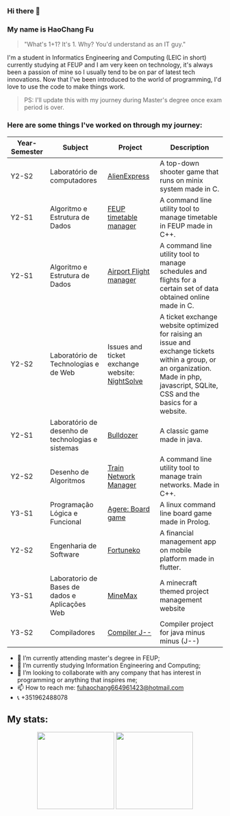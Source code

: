 ### Hi there 👋
### My name is HaoChang Fu
> "What's 1+1? It's 1. Why? You'd understand as an IT guy."

  I'm a student in Informatics Engineering and Computing (LEIC in short) currently studying at FEUP and I am very keen on technology, it's always been a passion of mine so I usually tend to be on par of latest tech innovations.
  Now that I've been introduced to the world of programming, I'd love to use the code to make things work.
> PS: I'll update this with my journey during Master's degree once exam period is over.
### Here are some things I've worked on through my journey:

| Year-Semester | Subject                                           | Project                                                                                  | Description                                                                                                                                                                          |
|---------------|---------------------------------------------------|------------------------------------------------------------------------------------------|--------------------------------------------------------------------------------------------------------------------------------------------------------------------------------------|
| Y2-S2         | Laboratório de computadores                       | [AlienExpress](https://github.com/unrealxinfinity/AlienExpress)                          | A top-down shooter game that runs on minix system made in C.                                                                                                                         |
| Y2-S1         | Algoritmo e Estrutura de Dados                    | [FEUP timetable manager](https://github.com/unrealxinfinity/AED1)                        | A command line utility tool to manage timetable in FEUP made in C++.                                                                                                                 |
| Y2-S1         | Algoritmo e Estrutura de Dados                    | [Airport Flight manager](https://github.com/unrealxinfinity/AEDGrupo2)                   | A command line utility tool to manage schedules and flights for a certain set of data obtained online made in C.                                                                     |
| Y2-S2         | Laboratório de Technologias e de Web              | Issues and ticket exchange website: [NightSolve](https://github.com/unrealxinfinity/LTW) | A ticket exchange website optimized for raising an issue and exchange tickets within a group, or an organization. Made in php, javascript, SQLite, CSS and the basics for a website. |
| Y2-S1         | Laboratório de desenho de technologias e sistemas | [Bulldozer](https://github.com/unrealxinfinity/LDTS)                                     | A classic game made in java.                                                                                                                                                         |
| Y2-S2         | Desenho de Algoritmos                             | [Train Network Manager](https://github.com/unrealxinfinity/DA2023)                       | A command line utility tool to manage train networks. Made in C++.                                                                                                                   |
| Y3-S1         | Programação Lógica e Funcional                    | [Agere: Board game](https://github.com/unrealxinfinity/Agere-PFL)                        | A linux command line board game made in Prolog.                                                                                                                                      |
| Y2-S2         | Engenharia de Software                            | [Fortuneko](https://github.com/FEUP-LEIC-ES-2022-23/2LEIC16T5)                                     | A financial management app on mobile platform made in flutter.                                                                                                                       |
| Y3-S1         | Laboratorio de Bases de dados e Aplicações Web    | [MineMax](https://github.com/unrealxinfinity/lbaw2023)                                   | A minecraft themed project management website                                                                                                                                        |
| Y3-S2         | Compiladores                                      | [Compiler J--](https://github.com/unrealxinfinity/comp2024)                              | Compiler project for java minus minus (J--)                                                                                                                                          |


- 🎩 I’m currently attending master's degree in FEUP;
- 🌱 I’m currently studying Information Engineering and Computing;
- 👯 I’m looking to collaborate with any company that has interest in programming or anything that inspires me;
- 📫 How to reach me: fuhaochang664961423@hotmail.com
- 📞 +351962488078

## My stats:
<div align="center">
  <img height=180em src="https://github-readme-stats.vercel.app/api/top-langs/?username=unrealxinfinity&layout=compact">
  <img height=180em src="https://github-readme-stats.vercel.app/api?username=unrealxinfinity&show_icons=true&hide_border=true">
</div>
